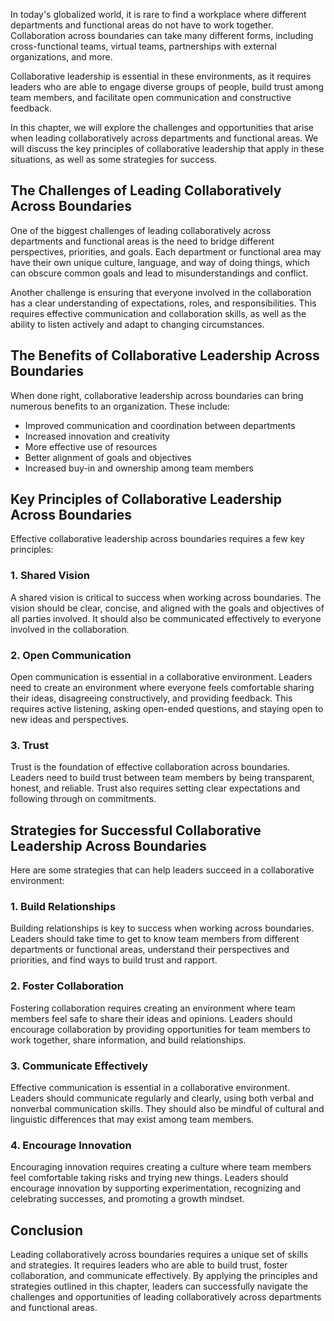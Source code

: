 
In today's globalized world, it is rare to find a workplace where different departments and functional areas do not have to work together. Collaboration across boundaries can take many different forms, including cross-functional teams, virtual teams, partnerships with external organizations, and more.

Collaborative leadership is essential in these environments, as it requires leaders who are able to engage diverse groups of people, build trust among team members, and facilitate open communication and constructive feedback.

In this chapter, we will explore the challenges and opportunities that arise when leading collaboratively across departments and functional areas. We will discuss the key principles of collaborative leadership that apply in these situations, as well as some strategies for success.

## The Challenges of Leading Collaboratively Across Boundaries

One of the biggest challenges of leading collaboratively across departments and functional areas is the need to bridge different perspectives, priorities, and goals. Each department or functional area may have their own unique culture, language, and way of doing things, which can obscure common goals and lead to misunderstandings and conflict.

Another challenge is ensuring that everyone involved in the collaboration has a clear understanding of expectations, roles, and responsibilities. This requires effective communication and collaboration skills, as well as the ability to listen actively and adapt to changing circumstances.

## The Benefits of Collaborative Leadership Across Boundaries

When done right, collaborative leadership across boundaries can bring numerous benefits to an organization. These include:

- Improved communication and coordination between departments
- Increased innovation and creativity
- More effective use of resources
- Better alignment of goals and objectives
- Increased buy-in and ownership among team members

## Key Principles of Collaborative Leadership Across Boundaries

Effective collaborative leadership across boundaries requires a few key principles:

### 1\. Shared Vision

A shared vision is critical to success when working across boundaries. The vision should be clear, concise, and aligned with the goals and objectives of all parties involved. It should also be communicated effectively to everyone involved in the collaboration.

### 2\. Open Communication

Open communication is essential in a collaborative environment. Leaders need to create an environment where everyone feels comfortable sharing their ideas, disagreeing constructively, and providing feedback. This requires active listening, asking open-ended questions, and staying open to new ideas and perspectives.

### 3\. Trust

Trust is the foundation of effective collaboration across boundaries. Leaders need to build trust between team members by being transparent, honest, and reliable. Trust also requires setting clear expectations and following through on commitments.

## Strategies for Successful Collaborative Leadership Across Boundaries

Here are some strategies that can help leaders succeed in a collaborative environment:

### 1\. Build Relationships

Building relationships is key to success when working across boundaries. Leaders should take time to get to know team members from different departments or functional areas, understand their perspectives and priorities, and find ways to build trust and rapport.

### 2\. Foster Collaboration

Fostering collaboration requires creating an environment where team members feel safe to share their ideas and opinions. Leaders should encourage collaboration by providing opportunities for team members to work together, share information, and build relationships.

### 3\. Communicate Effectively

Effective communication is essential in a collaborative environment. Leaders should communicate regularly and clearly, using both verbal and nonverbal communication skills. They should also be mindful of cultural and linguistic differences that may exist among team members.

### 4\. Encourage Innovation

Encouraging innovation requires creating a culture where team members feel comfortable taking risks and trying new things. Leaders should encourage innovation by supporting experimentation, recognizing and celebrating successes, and promoting a growth mindset.

## Conclusion

Leading collaboratively across boundaries requires a unique set of skills and strategies. It requires leaders who are able to build trust, foster collaboration, and communicate effectively. By applying the principles and strategies outlined in this chapter, leaders can successfully navigate the challenges and opportunities of leading collaboratively across departments and functional areas.
